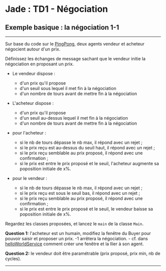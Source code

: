 # Jade : TD1 - Négociation

## Exemple basique : la négociation 1-1 
 
---

Sur base du code sur le [PingPong](https://github.com/EmmanuelADAM/jade/blob/master/pingPong/), deux agents 
vendeur et acheteur négocient autour d'un prix.

Définissez les échanges de message sachant que le vendeur initie la négociation en proposant un prix.
 - Le vendeur dispose : 
   - d'un prix qu'il propose
   - d'un seuil sous lequel il met fin à la négociation
   - d'un nombre de tours avant de mettre fin à la négociation

 - L'acheteur dispose :
   - d'un prix qu'il propose
   - d'un seuil au-dessus lequel il met fin à la négociation
   - d'un nombre de tours avant de mettre fin à la négociation

 - pour l'acheteur : 
   - si le nb de tours dépasse le nb max, il répond avec un rejet ;
   - si le prix reçu est au-dessus du seuil haut, il répond avec un rejet ;
   - si le prix reçu semblable au prix proposé, il répond avec une confirmation ;
   - si le prix est entre le prix proposé et le seuil, l'acheteur augmente sa poposition initiale de x%.

- pour le vendeur :
  - si le nb de tours dépasse le nb max, il répond avec un rejet ;
  - si le prix reçu est sous le seuil bas, il répond avec un rejet ;
  - si le prix reçu semblable au prix proposé, il répond avec une confirmation ;
  - si le prix est entre le prix proposé et le seuil, le vendeur baisse sa poposition initiale de x%.

Regardez les classes proposées, et lancez le `main` de la classe `Main`.

**Question 1:** l'acheteur est un humain, modifiez la fenêtre du Buyer pour pouvoir saisir et proposer un prix. -1 arrêtera la négociation.
    - cf. dans [helloWorldService](https://github.com/EmmanuelADAM/jade/tree/english/helloWorldService) comment créer une fenêtre et la llier à son agent.

**Question 2:** le vendeur doit être paramétrable (prix proposé, prix min, nb de cycles).




---